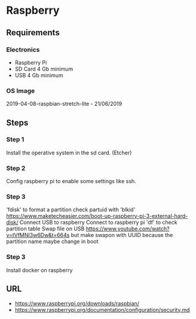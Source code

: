 # Raspberry
## Requirements
### Electronics
- Raspberry Pi
- SD Card 4 Gb minimum
- USB 4 Gb minimum
### OS Image
2019-04-08-raspbian-stretch-lite - 21/06/2019
## Steps
### Step 1
Install the operative system in the sd card. (Etcher)
### Step 2
Config raspberry pi to enable some settings like ssh.
### Step 3
'fdisk' to format a partition
check partuid with 'blkid'
https://www.maketecheasier.com/boot-up-raspberry-pi-3-external-hard-disk/
Connect USB to raspberry
Connect to raspberry pi
'df' to check partition table
Swap file on USB
https://www.youtube.com/watch?v=tVfMNI3w6Dw&t=664s
but make swapon with UUID because the partition name maybe change in boot
### 

### Step 3
Install docker on raspberry


## URL
- https://www.raspberrypi.org/downloads/raspbian/
- https://www.raspberrypi.org/documentation/configuration/security.md

